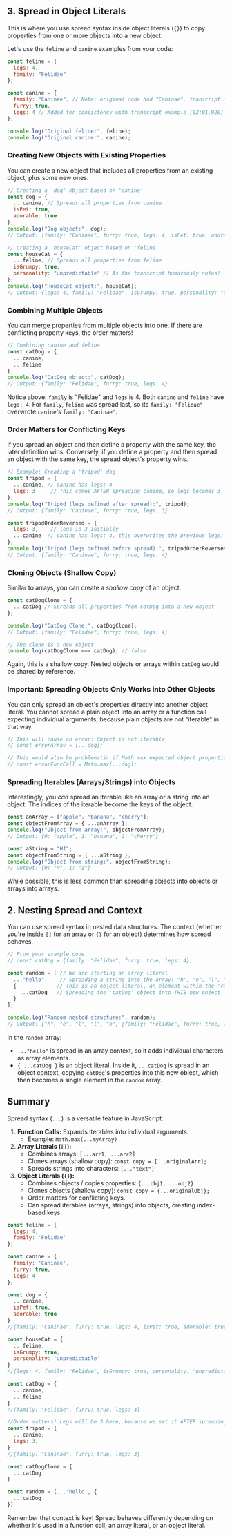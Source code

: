 ## 3. Spread in Object Literals


This is where you use spread syntax inside object literals (`{}`) to copy properties from one or more objects into a new object.

Let's use the `feline` and `canine` examples from your code:

```javascript
const feline = {
  legs: 4,
  family: "Felidae"
};

const canine = {
  family: "Caninae", // Note: original code had "Caninae", transcript mentions "Canines"
  furry: true,
  legs: 4 // Added for consistency with transcript example [02:01.920]
};

console.log("Original feline:", feline);
console.log("Original canine:", canine);
```

### Creating New Objects with Existing Properties

You can create a new object that includes all properties from an existing object, plus some new ones.

```javascript
// Creating a 'dog' object based on 'canine'
const dog = {
  ...canine, // Spreads all properties from canine
  isPet: true,
  adorable: true
};
console.log("Dog object:", dog);
// Output: {family: "Caninae", furry: true, legs: 4, isPet: true, adorable: true}

// Creating a 'houseCat' object based on 'feline'
const houseCat = {
  ...feline, // Spreads all properties from feline
  isGrumpy: true,
  personality: "unpredictable" // As the transcript humorously notes!
};
console.log("HouseCat object:", houseCat);
// Output: {legs: 4, family: "Felidae", isGrumpy: true, personality: "unpredictable"}
```

### Combining Multiple Objects

You can merge properties from multiple objects into one. If there are conflicting property keys, the order matters!

```javascript
// Combining canine and feline
const catDog = {
  ...canine,
  ...feline
};
console.log("CatDog object:", catDog);
// Output: {family: "Felidae", furry: true, legs: 4}
```
Notice above: `family` is "Felidae" and `legs` is 4. Both `canine` and `feline` have `legs: 4`. For `family`, `feline` was spread last, so its `family: "Felidae"` overwrote `canine`'s `family: "Caninae"`.

### Order Matters for Conflicting Keys

If you spread an object and then define a property with the same key, the later definition wins. Conversely, if you define a property and then spread an object with the same key, the spread object's property wins.

```javascript
// Example: Creating a 'tripod' dog
const tripod = {
  ...canine, // canine has legs: 4
  legs: 3     // This comes AFTER spreading canine, so legs becomes 3
};
console.log("Tripod (legs defined after spread):", tripod);
// Output: {family: "Caninae", furry: true, legs: 3}

const tripodOrderReversed = {
  legs: 3,    // legs is 3 initially
  ...canine  // canine has legs: 4, this overwrites the previous legs: 3
};
console.log("Tripod (legs defined before spread):", tripodOrderReversed);
// Output: {family: "Caninae", furry: true, legs: 4}
```

### Cloning Objects (Shallow Copy)

Similar to arrays, you can create a *shallow copy* of an object.

```javascript
const catDogClone = {
  ...catDog // Spreads all properties from catDog into a new object
};

console.log("CatDog Clone:", catDogClone);
// Output: {family: "Felidae", furry: true, legs: 4}

// The clone is a new object
console.log(catDogClone === catDog); // false
```
Again, this is a shallow copy. Nested objects or arrays within `catDog` would be shared by reference.

### Important: Spreading Objects Only Works into Other Objects

You can only spread an object's properties directly into another object literal. You cannot spread a plain object into an array or a function call expecting individual arguments, because plain objects are not "iterable" in that way.

```javascript
// This will cause an error: Object is not iterable
// const errorArray = [...dog]; 

// This would also be problematic if Math.max expected object properties as args
// const errorFuncCall = Math.max(...dog); 
```

### Spreading Iterables (Arrays/Strings) into Objects

Interestingly, you *can* spread an iterable like an array or a string into an object. The indices of the iterable become the keys of the object.

```javascript
const anArray = ["apple", "banana", "cherry"];
const objectFromArray = { ...anArray };
console.log("Object from array:", objectFromArray);
// Output: {0: "apple", 1: "banana", 2: "cherry"}

const aString = "HI";
const objectFromString = { ...aString };
console.log("Object from string:", objectFromString);
// Output: {0: "H", 1: "I"}
```
While possible, this is less common than spreading objects into objects or arrays into arrays.

## 2. Nesting Spread and Context

You can use spread syntax in nested data structures. The context (whether you're inside `[]` for an array or `{}` for an object) determines how spread behaves.

```javascript
// From your example code:
// const catDog = {family: "Felidae", furry: true, legs: 4};

const random = [ // We are starting an array literal
  ..."hello",    // Spreading a string into the array: "h", "e", "l", "l", "o"
  {             // This is an object literal, an element within the 'random' array
    ...catDog   // Spreading the 'catDog' object into THIS new object
  }
];

console.log("Random nested structure:", random);
// Output: ["h", "e", "l", "l", "o", {family: "Felidae", furry: true, legs: 4}]
```
In the `random` array:
*   `..."hello"` is spread in an array context, so it adds individual characters as array elements.
*   `{ ...catDog }` is an object literal. Inside it, `...catDog` is spread in an object context, copying `catDog`'s properties into this new object, which then becomes a single element in the `random` array.

## Summary


Spread syntax (`...`) is a versatile feature in JavaScript:

1.  **Function Calls:** Expands iterables into individual arguments.
    *   Example: `Math.max(...myArray)`
2.  **Array Literals (`[]`):**
    *   Combines arrays: `[...arr1, ...arr2]`
    *   Clones arrays (shallow copy): `const copy = [...originalArr];`
    *   Spreads strings into characters: `[..."text"]`
3.  **Object Literals (`{}`):**
    *   Combines objects / copies properties: `{...obj1, ...obj2}`
    *   Clones objects (shallow copy): `const copy = {...originalObj};`
    *   Order matters for conflicting keys.
    *   Can spread iterables (arrays, strings) into objects, creating index-based keys.

```javascript
const feline = {
  legs: 4,
  family: 'Felidae'
};

const canine = {
  family: 'Caninae',
  furry: true,
  legs: 4
};

const dog = {
  ...canine,
  isPet: true,
  adorable: true
}
//{family: "Caninae", furry: true, legs: 4, isPet: true, adorable: true}

const houseCat = {
  ...feline,
  isGrumpy: true,
  personality: 'unpredictable'
}
//{legs: 4, family: "Felidae", isGrumpy: true, personality: "unpredictable"}

const catDog = {
  ...canine,
  ...feline
}
//{family: "Felidae", furry: true, legs: 4}

//Order matters! Legs will be 3 here, because we set it AFTER spreading canine.
const tripod = {
  ...canine,
  legs: 3,
}
//{family: "Caninae", furry: true, legs: 3}

const catDogClone = {
  ...catDog
}

const random = [...'hello', {
  ...catDog
}]
```
Remember that context is key! Spread behaves differently depending on whether it's used in a function call, an array literal, or an object literal.
